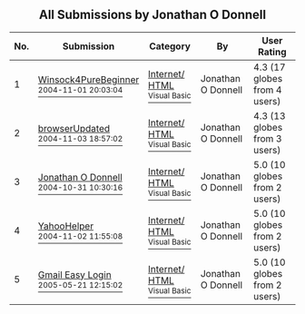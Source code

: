﻿<div align="center">

## All Submissions by Jonathan O Donnell

</div>

No.  | Submission | Category | By   | User Rating
---- | ---------- | -------- | ---- | -----------
1 | [Winsock4PureBeginner<br /><sup>2004-11-01 20:03:04</sup>](https://github.com/Planet-Source-Code/jonathan-o-donnell-winsock4purebeginner__1-57050) | [Internet/ HTML<br /><sup>Visual Basic</sup>](../ByCategory/internet-html__1-34.md) | Jonathan O Donnell | 4.3 (17 globes from 4 users)
2 | [browserUpdated<br /><sup>2004-11-03 18:57:02</sup>](https://github.com/Planet-Source-Code/jonathan-o-donnell-browserupdated__1-57083) | [Internet/ HTML<br /><sup>Visual Basic</sup>](../ByCategory/internet-html__1-34.md) | Jonathan O Donnell | 4.3 (13 globes from 3 users)
3 | [Jonathan O Donnell<br /><sup>2004-10-31 10:30:16</sup>](https://github.com/Planet-Source-Code/jonathan-o-donnell-jonathan-o-donnell__1-57013) | [Internet/ HTML<br /><sup>Visual Basic</sup>](../ByCategory/internet-html__1-34.md) | Jonathan O Donnell | 5.0 (10 globes from 2 users)
4 | [YahooHelper<br /><sup>2004-11-02 11:55:08</sup>](https://github.com/Planet-Source-Code/jonathan-o-donnell-yahoohelper__1-57063) | [Internet/ HTML<br /><sup>Visual Basic</sup>](../ByCategory/internet-html__1-34.md) | Jonathan O Donnell | 5.0 (10 globes from 2 users)
5 | [Gmail Easy Login<br /><sup>2005-05-21 12:15:02</sup>](https://github.com/Planet-Source-Code/jonathan-o-donnell-gmail-easy-login__1-60617) | [Internet/ HTML<br /><sup>Visual Basic</sup>](../ByCategory/internet-html__1-34.md) | Jonathan O Donnell | 5.0 (10 globes from 2 users)
